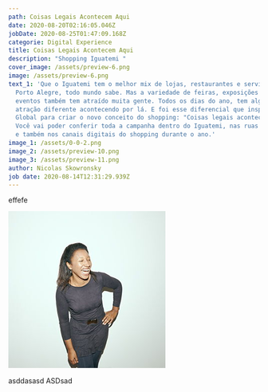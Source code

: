 ```yaml
---
path: Coisas Legais Acontecem Aqui
date: 2020-08-20T02:16:05.046Z
jobDate: 2020-08-25T01:47:09.168Z
categorie: Digital Experience
title: Coisas Legais Acontecem Aqui
description: "Shopping Iguatemi "
cover_image: /assets/preview-6.png
image: /assets/preview-6.png
text_1: 'Que o Iguatemi tem o melhor mix de lojas, restaurantes e serviços de
  Porto Alegre, todo mundo sabe. Mas a variedade de feiras, exposições e outros
  eventos também tem atraído muita gente. Todos os dias do ano, tem alguma
  atração diferente acontecendo por lá. E foi esse diferencial que inspirou a
  Global para criar o novo conceito do shopping: "Coisas legais acontecem aqui".
  Você vai poder conferir toda a campanha dentro do Iguatemi, nas ruas da cidade
  e também nos canais digitais do shopping durante o ano.'
image_1: /assets/0-0-2.png
image_2: /assets/preview-10.png
image_3: /assets/preview-11.png
author: Nicolas Skowronsky
job date: 2020-08-14T12:31:29.939Z
---
```

effefe

![cesco](/assets/10-maria-dornelles.jpg "cescp")

asddasasd
ASDsad
